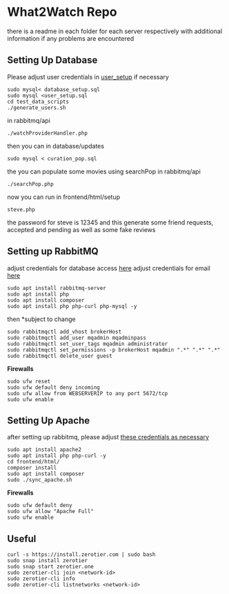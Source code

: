# What2Watch Repo

there is a readme in each folder for each server respectively with additional information if any problems are encountered

## Setting Up Database
Please adjust user credentials in [user_setup](database/user_setup.sql) if necessary
```
sudo mysql< database_setup.sql
sudo mysql <user_setup.sql
cd test_data_scripts
./generate_users.sh
```
in rabbitmq/api
```
./watchProviderHandler.php
```
then you can in database/updates
```
sudo mysql < curation_pop.sql
```
the you can populate some movies using searchPop in rabbitmq/api
```
./searchPop.php
```
now you can run in frontend/html/setup
```
steve.php
```
the password for steve is 12345 and this generate some friend requests, accepted and pending as well as some fake reviews


## Setting up RabbitMQ
adjust credentials for database access [here](rabbitmq/credentials.ini.example)
adjust credentials for email [here](rabbitmq/email_credentials.ini.example)
```
sudo apt install rabbitmq-server
sudo apt install php
sudo apt install composer
sudo apt install php php-curl php-mysql -y
```
then *subject to change
```
sudo rabbitmqctl add_vhost brokerHost
sudo rabbitmqctl add_user mqadmin mqadminpass
sudo rabbitmqctl set_user_tags mqadmin administrator
sudo rabbitmqctl set_permissions -p brokerHost mqadmin ".*" ".*" ".*"
sudo rabbitmqctl delete_user guest
```

**Firewalls**
```
sudo ufw reset
sudo ufw default deny incoming
sudo ufw allow from WEBSERVERIP to any port 5672/tcp
sudo ufw enable
```

## Setting Up Apache
after setting up rabbitmq, please adjust [these credentials as necessary](frontend/html/client/config.ini.example)
```
sudo apt install apache2
sudo apt install php php-curl -y
cd frontend/html/
composer install
sudo apt install composer
sudo ./sync_apache.sh
```
**Firewalls**
```
sudo ufw default deny
sudo ufw allow "Apache Full"
sudo ufw enable
```

## Useful

```
curl -s https://install.zerotier.com | sudo bash 
sudo snap install zerotier
sudo snap start zerotier.one
sudo zerotier-cli join <network-id>
sudo zerotier-cli info
sudo zerotier-cli listnetworks <network-id>
```

